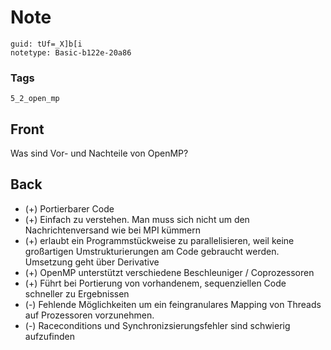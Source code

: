 # Note
```
guid: tUf=_X]b[i
notetype: Basic-b122e-20a86
```

### Tags
```
5_2_open_mp
```

## Front
Was sind Vor- und Nachteile von OpenMP?

## Back
<ul>
  <li>(+) Portierbarer Code
  <li>(+) Einfach zu verstehen. Man muss sich nicht um den
  Nachrichtenversand wie bei MPI kümmern
  <li>(+) erlaubt ein Programmstückweise zu parallelisieren, weil
  keine großartigen Umstrukturierungen am Code gebraucht werden.
  Umsetzung geht über Derivative
  <li>(+) OpenMP unterstützt verschiedene Beschleuniger /
  Coprozessoren
  <li>(+) Führt bei Portierung von vorhandenem, sequenziellen Code
  schneller zu Ergebnissen
  <li>(-) Fehlende Möglichkeiten um ein feingranulares Mapping von
  Threads auf Prozessoren vorzunehmen.
  <li>(-) Raceconditions und Synchronizsierungsfehler sind
  schwierig aufzufinden
</ul>
